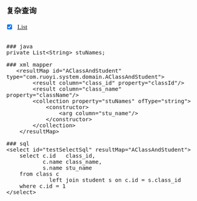 <span  style="font-family: Simsun,serif; font-size: 17px; ">

### 复杂查询

- [x] [List<String>](https://blog.csdn.net/hhtSeeTheWorld/article/details/122717837)
~~~

### java
private List<String> stuNames;

### xml mapper
   <resultMap id="AClassAndStudent" type="com.ruoyi.system.domain.AClassAndStudent">
        <result column="class_id" property="classId"/>
        <result column="class_name" property="className"/>
        <collection property="stuNames" ofType="string">
            <constructor>
                <arg column="stu_name"/>
            </constructor>
        </collection>
    </resultMap>

### sql
<select id="testSelectSql" resultMap="AClassAndStudent">
    select c.id   class_id,
           c.name class_name,
           s.name stu_name
    from class c
             left join student s on c.id = s.class_id
    where c.id = 1
</select>

~~~

</span>